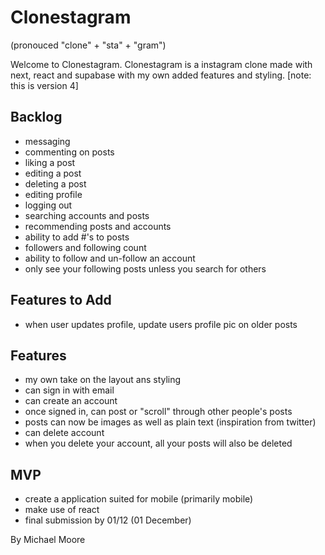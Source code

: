 # Clonestagram
(pronouced "clone" + "sta" + "gram")

Welcome to Clonestagram. Clonestagram is a instagram clone made with next, react and supabase with my own added features and styling. 
[note: this is version 4]


## Backlog

- messaging
- commenting on posts
- liking a post
- editing a post 
- deleting a post
- editing profile
- logging out
- searching accounts and posts
- recommending posts and accounts 
- ability to add #'s to posts
- followers and following count
- ability to follow and un-follow an account
- only see your following posts unless you search for others

## Features to Add

- when user updates profile, update users profile pic on older posts

## Features 

- my own take on the layout ans styling
- can sign in with email
- can create an account
- once signed in, can post or "scroll" through other people's posts
- posts can now be images as well as plain text (inspiration from twitter)
- can delete account
- when you delete your account, all your posts will also be deleted

## MVP

- create a application suited for mobile (primarily mobile)
- make use of react
- final submission by 01/12 (01 December)


By Michael Moore
